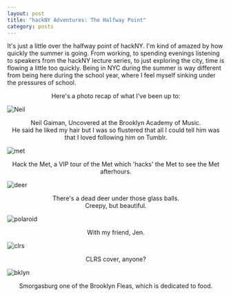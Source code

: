 ```yaml
---
layout: post
title: "hackNY Adventures: The Halfway Point"
category: posts
---
```


It's just a little over the halfway point of hackNY. I'm kind of amazed by how quickly the summer is going. 
From working, to spending evenings listening to speakers from the hackNY lecture series, to just exploring the city,
time is flowing a little too quickly. Being in NYC during the summer is way different from being here during
the school year, where I feel myself sinking under the pressures of school.

<center>Here's a photo recap of what I've been up to:</center>

![Neil](/images/ocean.jpg)
<center>Neil Gaiman, Uncovered at the Brooklyn Academy of Music. </center>

<center>He said he liked my hair but I was so flustered that all I could tell him was that I loved following him on Tumblr. </center>

![met](/images/businesscard.jpg)
<center>Hack the Met, a VIP tour of the Met which 'hacks' the Met to see the Met afterhours.</center>


![deer](/images/deer.jpg)
<center>There's a dead deer under those glass balls.</center>
<center>Creepy, but beautiful.</center>

![polaroid](/images/polaroid.jpg)
<center>With my friend, Jen. </center>


![clrs](/images/clrs.jpg)
<center>CLRS cover, anyone?</center>

![bklyn](/images/smorgasburg.jpg)
<center>Smorgasburg one of the Brooklyn Fleas, which is dedicated to food. </center>
